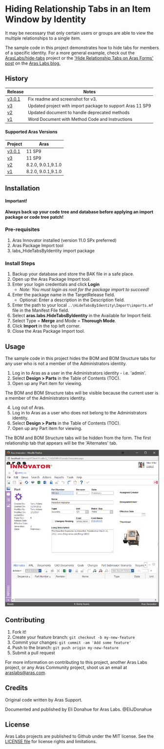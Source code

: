 # Hiding Relationship Tabs in an Item Window by Identity

It may be necessary that only certain users or groups are able to view the multiple relationships to a single item.

The sample code in this project demonstrates how to hide tabs for members of a specific identity. For a more general example, check out the [ArasLabs/hide-tabs](https://github.com/ArasLabs/hide-tabs) project or the ['Hide Relationship Tabs on Aras Forms' post](http://community.aras.com/hide-relationship-tabs-aras-forms/) on the [Aras Labs blog.](http://community.aras.com/category/aras-labs/)

## History

Release | Notes
--------|--------
[v3.0.1](https://github.com/ArasLabs/hide-tabs-by-identity/releases/tag/v3.0.1) | Fix readme and screenshot for v3.
[v3](https://github.com/ArasLabs/hide-tabs-by-identity/releases/tag/v3) | Updated project with import package to support Aras 11 SP9
[v2](https://github.com/ArasLabs/hide-tabs-by-identity/releases/tag/v2) | Updated document to handle deprecated methods
[v1](https://github.com/ArasLabs/hide-tabs-by-identity/releases/tag/v1) | Word Document with Method Code and Instructions

#### Supported Aras Versions

Project | Aras
--------|------
[v3.0.1](https://github.com/ArasLabs/hide-tabs-by-identity/releases/tag/v3.0.1) | 11 SP9
[v3](https://github.com/ArasLabs/hide-tabs-by-identity/releases/tag/v3) | 11 SP9
[v2](https://github.com/ArasLabs/hide-tabs-by-identity/releases/tag/v2) | 8.2.0, 9.0.1,9.1.0
[v1](https://github.com/ArasLabs/hide-tabs-by-identity/releases/tag/v1) | 8.2.0, 9.0.1,9.1.0

## Installation

#### Important!
**Always back up your code tree and database before applying an import package or code tree patch!**

### Pre-requisites

1. Aras Innovator installed (version 11.0 SPx preferred)
2. Aras Package Import tool
3. labs_HideTabsByIdentity import package

### Install Steps

1. Backup your database and store the BAK file in a safe place.
2. Open up the Aras Package Import tool.
3. Enter your login credentials and click **Login**
    * _Note: You must login as root for the package import to succeed!_
4. Enter the package name in the TargetRelease field.
    * Optional: Enter a description in the Description field.
5. Enter the path to your local `..\HideTabsByIdentity\Import\imports.mf` file in the Manifest File field.
6. Select **aras.labs.HideTabsByIdentity** in the Available for Import field.
7. Select Type = **Merge** and Mode = **Thorough Mode**.
8. Click **Import** in the top left corner.
9. Close the Aras Package Import tool.

## Usage

The sample code in this project hides the BOM and BOM Structure tabs for any user who is not a member of the Administrators identity. 

1. Log in to Aras as a user in the Administrators identity - i.e. 'admin'.
2. Select **Design > Parts** in the Table of Contents (TOC).
3. Open up any Part item for viewing.

The BOM and BOM Structure tabs will be visible because the current user is a member of the Administrators identity.

4. Log out of Aras.
5. Log in to Aras as a user who does not belong to the Administrators identity.
6. Select **Design > Parts** in the Table of Contents (TOC).
7. Open up any Part item for viewing.

The BOM and BOM Structure tabs will be hidden from the form. The first relationship tab that appears will be the 'Alternates' tab.

![Hidden Tabs Example](./Screenshots/hidden_tabs_example_non-admin.png)

## Contributing

1. Fork it!
2. Create your feature branch: `git checkout -b my-new-feature`
3. Commit your changes: `git commit -am 'Add some feature'`
4. Push to the branch: `git push origin my-new-feature`
5. Submit a pull request

For more information on contributing to this project, another Aras Labs project, or any Aras Community project, shoot us an email at araslabs@aras.com.

## Credits

Original code written by Aras Support.

Documented and published by Eli Donahue for Aras Labs. @EliJDonahue

## License

Aras Labs projects are published to Github under the MIT license. See the [LICENSE file](./LICENSE.md) for license rights and limitations.